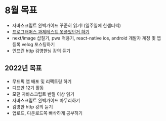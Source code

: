 # 8월 목표 
- 자바스크립트 완벽가이드 꾸준히 읽기! (일주일에 한챕터씩)
- [프로그래머스 과제테스트 못풀었던거 하기](https://programmers.co.kr/skill_check_assignments/298)
- next/image 삽질기, pwa 적용기, react-native ios, android 개발자 계정 및 앱 등록 velog 포스팅하기
- 인프런 http 김영한님 강의 듣기

## 2022년 목표
- 무드픽 앱 배포 및 리팩토링 하기
- 디프만 12기 활동
- 모던 자바스크립트 반절 이상 읽기
- 자바스크립트 완벽가이드 마무리하기
- 김영한 http 강의 듣기
- 업로드, 다운로드쪽 빠삭하게 공부하기
